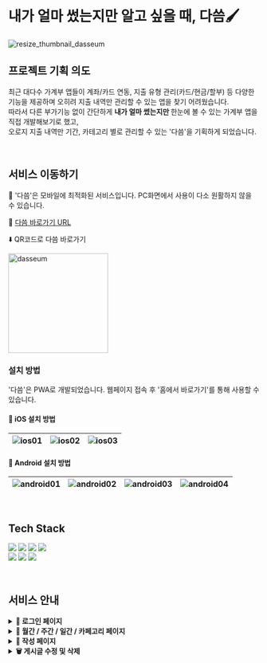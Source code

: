 # 내가 얼마 썼는지만 알고 싶을 때, 다씀🖌️

<div>
 
 ![resize_thumbnail_dasseum](https://user-images.githubusercontent.com/69451758/225200431-0b662619-ad16-4104-8f49-10d971712c38.png)
 
</div>

## 프로젝트 기획 의도 

<p>
 
최근 대다수 가계부 앱들이 계좌/카드 연동, 지출 유형 관리(카드/현금/할부) 등 다양한 기능을 제공하며 오히려 지출 내역만 관리할 수 있는 앱을 찾기 어려웠습니다. <br />
따라서 다른 부가기능 없이 간단하게 <b> 내가 얼마 썼는지만 </b> 한눈에 볼 수 있는 가계부 앱을 직접 개발해보기로 했고, <br />
오로지 지출 내역만 기간, 카테고리 별로 관리할 수 있는 '다씀'을 기획하게 되었습니다.

</p>

<br />

## 서비스 이동하기

🚨 '다씀'은 모바일에 최적화된 서비스입니다. PC화면에서 사용이 다소 원활하지 않을 수 있습니다.  
 
🔗 [다씀 바로가기 URL](https://green9930.github.io/mdiary)  
  
⬇️ QR코드로 다씀 바로가기  
  
<img src="https://user-images.githubusercontent.com/69451758/224851439-efd5d8d6-c181-4fde-9bd0-b9b9ff4bc7e4.png" alt="dasseum" width="200px" height="200px" />  

### 설치 방법

'다씀'은 PWA로 개발되었습니다. 웹페이지 접속 후 '홈에서 바로가기'를 통해 사용할 수 있습니다.  

#### 📱 iOS 설치 방법

![ios01](https://user-images.githubusercontent.com/69451758/224860521-41c9e9b3-49e4-4e29-b77a-8717f9a14635.jpg) |![ios02](https://user-images.githubusercontent.com/69451758/224860523-eb0b4334-1ad3-40a6-b116-9dbd27c7a18f.jpg) | ![ios03](https://user-images.githubusercontent.com/69451758/224860526-467673a5-0d3b-4aac-b7b4-20f04558a6c4.jpg) 
--- | --- | --- |

#### 📱 Android 설치 방법

![android01](https://user-images.githubusercontent.com/69451758/224860509-a1d2ea71-69b5-44ce-bb3d-9f960fc3124c.jpg) |![android02](https://user-images.githubusercontent.com/69451758/224860514-6f42b1f7-67e9-4905-b1c7-6bf1d2c9d643.jpg) | ![android03](https://user-images.githubusercontent.com/69451758/224860518-9eb797f0-6547-4cf6-b9f8-52af9c428732.JPG) | ![android04](https://user-images.githubusercontent.com/69451758/224860520-ee1017e5-30e3-4eed-82a1-d570259d3260.JPG) 
--- | --- | --- | --- |

<br />

## Tech Stack
<p>
  <img src="https://img.shields.io/badge/React-61DAFB?style=for-the-badge&logo=React&logoColor=black">
  <img src="https://img.shields.io/badge/TypeScript-3178C6?style=for-the-badge&logo=typescript&logoColor=white">
  <img src="https://img.shields.io/badge/redux toolkit-764ABC?style=for-the-badge&logo=redux&logoColor=white">
  <img src="https://img.shields.io/badge/firebase-2E77BC?style=for-the-badge&logo=firebase&logoColor=white">
<br />
 <img src="https://img.shields.io/badge/React Router-CA4245?style=for-the-badge&logo=React Router&logoColor=white">
 <img src="https://img.shields.io/badge/Styled Components-DB7093?style=for-the-badge&logo=styledComponents&logoColor=white">
 <img src="https://img.shields.io/badge/gh pages-%23121011.svg?style=for-the-badge&logo=github&logoColor=white">
</p>

<br />

## 서비스 안내

<details>
  
  <summary><b>🔐 로그인 페이지</b></summary>
  <br />
 
  <div style="display: flex">  
    <img src="https://user-images.githubusercontent.com/69451758/224855576-b1da1085-4131-4475-a88b-666d3cdb08c3.PNG" alt="dasseum" width="300px" />
  </div>

  - firebase Google 소셜로그인을 통해 이용할 수 있습니다.  
  - 회원가입 전, '체험해보기'를 통해 서비스를 미리 이용해 볼 수 있습니다. 
  
</details>
<details>
  
  <summary><b>📆 월간 / 주간 / 일간 / 카페고리 페이지</b></summary>
  <br />

  ![write01](https://user-images.githubusercontent.com/69451758/224855580-d92716fb-84a5-46f3-ab9b-7fa68dd957c9.PNG) |![write02](https://user-images.githubusercontent.com/69451758/224855583-b192bd65-2364-4e64-8db0-86e584fa42d8.PNG) | ![write03](https://user-images.githubusercontent.com/69451758/224855585-9832006c-5be3-4fe5-9ed4-f5bf2d65916c.PNG) | ![read04](https://user-images.githubusercontent.com/69451758/224855586-d4a3b778-0c39-4bf6-bc6f-c664238561f5.PNG) 
 --- | --- | --- | --- |
 
  - 내가 쓴 내역을 월간, 주간, 일간, 카테고리별로 묶어서 한 눈에 볼 수 있습니다.   
  - 각 페이지별로 총 지출액과 세부내역을 함께 확인할 수 있습니다.  
  
</details>
<details>

  <summary><b>💸 작성 페이지</b></summary>
  <br />
 
  ![write01](https://user-images.githubusercontent.com/69451758/224855588-917c9c51-ec2c-409b-bd15-1e20f5a93fd2.PNG) |![write02](https://user-images.githubusercontent.com/69451758/224855591-1d1ed5ec-0b97-4805-8951-b4a337911864.PNG) | ![write03](https://user-images.githubusercontent.com/69451758/224855593-04e218e3-d565-47bd-a9aa-d58404751cb1.PNG) 
 --- | --- | --- |

  - 지출 내역을 작성할 수 있습니다.  
  
</details>
<details>

  <summary><b>🗑️ 게시글 수정 및 삭제</b></summary>
  <br />
 
  ![edit01](https://user-images.githubusercontent.com/69451758/224855594-15b1d1e1-ed03-4eac-949f-1d69ab46b2ec.PNG) |![edit02](https://user-images.githubusercontent.com/69451758/224855596-988580c2-f4db-4881-8f14-0335cd0efb2d.PNG) | ![edit03](https://user-images.githubusercontent.com/69451758/224855599-304844ff-16a7-4e10-8264-0ccb7e68b9ac.PNG) 
--- | --- | --- |

  - 게시글 상세보기 모달에서 수정 및 삭제할 수 있습니다.  

</details>

